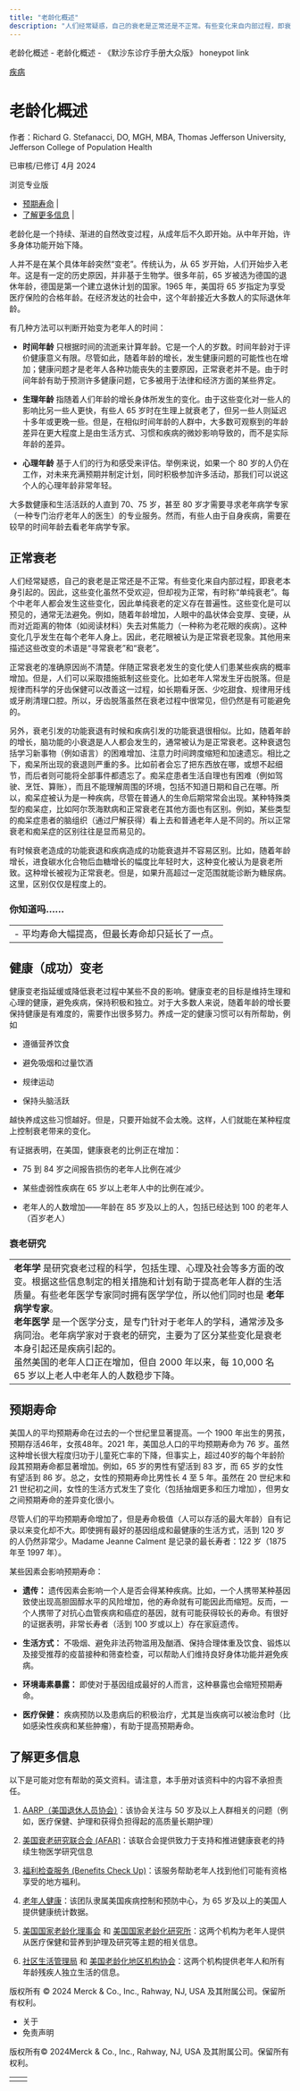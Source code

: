 ```yaml
---
title: "老龄化概述"
description: "人们经常疑惑，自己的衰老是正常还是不正常。有些变化来自内部过程，即衰老本身引起的。因此，这些变化虽然不受欢迎，但却视为正常，有时称“单纯衰老”。每个中老年人都会发生这些变化，因此单纯衰老的定义存在普遍性。这些变化是可以预见的，通常无法避免。例如，随着年龄增加，人眼中的晶状体会变厚、变硬，从而对近距离的物体（如阅读材料）失去对焦能力（一种称为老花眼的疾病）。这种变化几乎发生在每个老年人身上。因此，老花眼被认为是正常衰老现象。其他用来描述这些改变的术语是“寻常衰老”和“衰老”。"
---
```


﻿老龄化概述 \- 老龄化概述 \- 《默沙东诊疗手册大众版》 honeypot link



[疾病](https://www.merckmanuals.com/home/resourcespages/healthyliving_rel2.3)

# 老龄化概述

作者：Richard G. Stefanacci, DO, MGH, MBA, Thomas Jefferson University, Jefferson College of
Population Health

已审核/已修订 4月 2024

浏览专业版

- [预期寿命](#预期寿命_v837953_zh) \|
- [了解更多信息](#了解更多信息_v14430634_zh) \|

老龄化是一个持续、渐进的自然改变过程，从成年后不久即开始。从中年开始，许多身体功能开始下降。

人并不是在某个具体年龄突然“变老”。传统认为，从 65 岁开始，人们开始步入老年。这是有一定的历史原因，并非基于生物学。很多年前，65 岁被选为德国的退休年龄，德国是第一个建立退休计划的国家。1965 年，美国将 65 岁指定为享受医疗保险的合格年龄。在经济发达的社会中，这个年龄接近大多数人的实际退休年龄。

有几种方法可以判断开始变为老年人的时间：

- **时间年龄** 只根据时间的流逝来计算年龄。它是一个人的岁数。时间年龄对于评价健康意义有限。尽管如此，随着年龄的增长，发生健康问题的可能性也在增加；健康问题才是老年人各种功能丧失的主要原因，正常衰老并不是。由于时间年龄有助于预测许多健康问题，它多被用于法律和经济方面的某些界定。

- **生理年龄** 指随着人们年龄的增长身体所发生的变化。由于这些变化对一些人的影响比另一些人更快，有些人 65 岁时在生理上就衰老了，但另一些人则延迟十多年或更晚一些。但是，在相似时间年龄的人群中，大多数可观察到的年龄差异在更大程度上是由生活方式、习惯和疾病的微妙影响导致的，而不是实际年龄的差异。

- **心理年龄** 基于人们的行为和感受来评估。举例来说，如果一个 80 岁的人仍在工作，对未来充满预期并制定计划，同时积极参加许多活动，那我们可以说这个人的心理年龄非常年轻。


大多数健康和生活活跃的人直到 70、75 岁，甚至 80 岁才需要寻求老年病学专家（一种专门治疗老年人的医生）的专业服务。然而，有些人由于自身疾病，需要在较早的时间年龄去看老年病学专家。

## 正常衰老

人们经常疑惑，自己的衰老是正常还是不正常。有些变化来自内部过程，即衰老本身引起的。因此，这些变化虽然不受欢迎，但却视为正常，有时称“单纯衰老”。每个中老年人都会发生这些变化，因此单纯衰老的定义存在普遍性。这些变化是可以预见的，通常无法避免。例如，随着年龄增加，人眼中的晶状体会变厚、变硬，从而对近距离的物体（如阅读材料）失去对焦能力（一种称为老花眼的疾病）。这种变化几乎发生在每个老年人身上。因此，老花眼被认为是正常衰老现象。其他用来描述这些改变的术语是“寻常衰老”和“衰老”。

正常衰老的准确原因尚不清楚。伴随正常衰老发生的变化使人们患某些疾病的概率增加。但是，人们可以采取措施抵制这些变化。比如老年人常发生牙齿脱落。但是规律而科学的牙齿保健可以改善这一过程，如长期看牙医、少吃甜食、规律用牙线或牙刷清理口腔。所以，牙齿脱落虽然在衰老过程中很常见，但仍然是有可能避免的。

另外，衰老引发的功能衰退有时候和疾病引发的功能衰退很相似。比如，随着年龄的增长，脑功能的小衰退是人人都会发生的，通常被认为是正常衰老。这种衰退包括学习新事物（例如语言）的困难增加、注意力时间跨度缩短和加速遗忘。相比之下，痴呆所出现的衰退则严重的多。比如前者会忘了把东西放在哪，或想不起细节，而后者则可能将全部事件都遗忘了。痴呆症患者生活自理也有困难（例如驾驶、烹饪、算账），而且不能理解周围的环境，包括不知道日期和自己在哪。所以，痴呆症被认为是一种疾病，尽管在普通人的生命后期常常会出现。某种特殊类型的痴呆症，比如阿尔茨海默病和正常衰老在其他方面也有区别。例如，某些类型的痴呆症患者的脑组织（通过尸解获得）看上去和普通老年人是不同的。所以正常衰老和痴呆症的区别往往是显而易见的。

有时候衰老造成的功能衰退和疾病造成的功能衰退并不容易区别。比如，随着年龄增长，进食碳水化合物后血糖增长的幅度比年轻时大，这种变化被认为是衰老所致。这种增长被视为正常衰老。但是，如果升高超过一定范围就能诊断为糖尿病。这里，区别仅仅是程度上的。

### 你知道吗……

|     |
| --- |
| - 平均寿命大幅提高，但最长寿命却只延长了一点。 |

## 健康（成功）变老

健康变老指延缓或降低衰老过程中某些不良的影响。健康变老的目标是维持生理和心理的健康，避免疾病，保持积极和独立。对于大多数人来说，随着年龄的增长要保持健康是有难度的，需要作出很多努力。养成一定的健康习惯可以有所帮助，例如

- 遵循营养饮食

- 避免吸烟和过量饮酒

- 规律运动

- 保持头脑活跃


越快养成这些习惯越好。但是，只要开始就不会太晚。这样，人们就能在某种程度上控制衰老带来的变化。

有证据表明，在美国，健康衰老的比例正在增加：

- 75 到 84 岁之间报告损伤的老年人比例在减少

- 某些虚弱性疾病在 65 岁以上老年人中的比例在减少。

- 老年人的人数增加——年龄在 85 岁及以上的人，包括已经达到 100 的老年人（百岁老人）


### 衰老研究

|     |
| --- |
| **老年学** 是研究衰老过程的科学，包括生理、心理及社会等多方面的改变。根据这些信息制定的相关措施和计划有助于提高老年人群的生活质量。有些老年医学专家同时拥有医学学位，所以他们同时也是 **老年病学专家**。<br>**老年医学** 是一个医学分支，是专门针对于老年人的学科，通常涉及多病同治。老年病学家对于衰老的研究，主要为了区分某些变化是衰老本身引起还是疾病引起的。<br>虽然美国的老年人口正在增加，但自 2000 年以来，每 10,000 名 65 岁以上老人中老年人的人数稳步下降。 |

## 预期寿命

美国人的平均预期寿命在过去的一个世纪里显著提高。一个 1900 年出生的男孩，预期存活46年，女孩48年。2021 年，美国总人口的平均预期寿命为 76 岁。虽然这种增长很大程度归功于儿童死亡率的下降，但事实上，超过40岁的每个年龄阶段其预期寿命都显著增加。例如，65 岁的男性有望活到 83 岁，而 65 岁的女性有望活到 86 岁。总之，女性的预期寿命比男性长 4 至 5 年。虽然在 20 世纪末和 21 世纪初之间，女性的生活方式发生了变化（包括抽烟更多和压力增加），但男女之间预期寿命的差异变化很小。

尽管人们的平均预期寿命增加了，但是寿命极值（人可以存活的最大年龄）自有记录以来变化却不大。即使拥有最好的基因组成和最健康的生活方式，活到 120 岁的人仍然非常少。Madame Jeanne Calment 是记录的最长寿者：122 岁（1875 年至 1997 年）。

某些因素会影响预期寿命：

- **遗传：** 遗传因素会影响一个人是否会得某种疾病。比如，一个人携带某种基因致使出现高胆固醇水平的风险增加，他的寿命就有可能因此而缩短。反而，一个人携带了对抗心血管疾病和癌症的基因，就有可能获得较长的寿命。有很好的证据表明，非常长寿者（活到 100 岁或以上）存在家庭遗传。

- **生活方式：** 不吸烟、避免非法药物滥用及酗酒、保持合理体重及饮食、锻炼以及接受推荐的疫苗接种和筛查检查，可以帮助人们维持良好身体功能并避免疾病。

- **环境毒素暴露：** 即使对于基因组成最好的人而言，这种暴露也会缩短预期寿命。

- **医疗保健：** 疾病预防以及患病后的积极治疗，尤其是当疾病可以被治愈时（比如感染性疾病和某些肿瘤），有助于提高预期寿命。


## 了解更多信息

以下是可能对您有帮助的英文资料。请注意，本手册对该资料中的内容不承担责任。

1. [AARP（美国退休人员协会）](http://www.aarp.org )：该协会关注与 50 岁及以上人群相关的问题（例如，医疗保健、护理和获得负担得起的高质量长期护理）

2. [美国衰老研究联合会 (AFAR)](http://www.afar.org/infoaging)：该联合会提供致力于支持和推进健康衰老的持续生物医学研究信息

3. [福利检查服务 (Benefits Check Up)](https://www.benefitscheckup.org/)：该服务帮助老年人找到他们可能有资格享受的地方福利。

4. [老年人健康](https://www.cdc.gov/nchs/fastats/older-american-health.htm)：该团队隶属美国疾病控制和预防中心，为 65 岁及以上的美国人提供健康统计数据。

5. [美国国家老龄化理事会](http://www.ncoa.org/) 和 [美国国家老龄化研究所](http://www.nia.nih.gov )：这两个机构为老年人提供从医疗保健和营养到护理及研究等主题的相关信息。

6. [社区生活管理局](https://www.acl.gov/) 和 [美国老龄化地区机构协会](http://www.n4a.org/)：这两个机构提供老年人和所有年龄残疾人独立生活的信息。




版权所有 © 2024
Merck & Co., Inc., Rahway, NJ, USA 及其附属公司。保留所有权利。

- 关于
- 免责声明

版权所有© 2024Merck & Co., Inc., Rahway, NJ, USA 及其附属公司。保留所有权利。

|     |     |
| --- | --- |
|  |  |